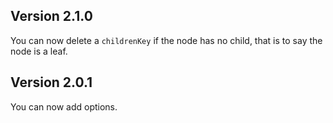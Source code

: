 ## Version 2.1.0

You can now delete a `childrenKey` if the node has no child, that is to say the node is a leaf.

## Version 2.0.1

You can now add options.
